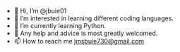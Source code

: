 - 👋 Hi, I’m @jbuie01
- 👀 I’m interested in learning different coding languages.
- 🌱 I’m currently learning Python.
- 💞️ Any help and advice is most greatly welcomed. 
- 📫 How to reach me jmsbuie730@gmail.com

<!---
jbuie01/jbuie01 is a ✨ special ✨ repository because its `README.md` (this file) appears on your GitHub profile.
You can click the Preview link to take a look at your changes.
--->
